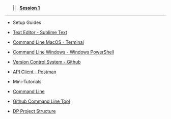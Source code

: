 <!-- docs/_sidebar.md -->

&nbsp;&nbsp;&nbsp;<a href="#/?id=demystifying-programming-dp"><i class="fas fa-home"></i></a>&nbsp;&nbsp;&nbsp;||&nbsp;&nbsp;&nbsp;<a href="#/session1/session1"><span class="fa-stack"><strong class="fa-stack-xs">Session&nbsp;1</strong></span></a><hr>

* Setup Guides  
* [Text Editor - Sublime Text](/session1/setup_sublime.md)
* [Command Line MacOS - Terminal](/session1/setup_terminal.md)
* [Command Line Windows - Windows PowerShell](/session1/setup_windows_powershell.md)
* [Version Control System - Github](/session1/setup_github.md)
* [API Client - Postman](https://www.postman.com/)

* Mini-Tutorials 
* [Command Line](/session1/tutorial_commandline.md)
* [Github Command Line Tool](/session1/tutorial_githubcommandline.md)
* [DP Project Structure](/session1/tutorial_dpprojectstructure.md)